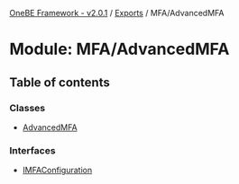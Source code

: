 [OneBE Framework - v2.0.1](../README.md) / [Exports](../modules.md) / MFA/AdvancedMFA

# Module: MFA/AdvancedMFA

## Table of contents

### Classes

- [AdvancedMFA](../classes/MFA_AdvancedMFA.AdvancedMFA.md)

### Interfaces

- [IMFAConfiguration](../interfaces/MFA_AdvancedMFA.IMFAConfiguration.md)
